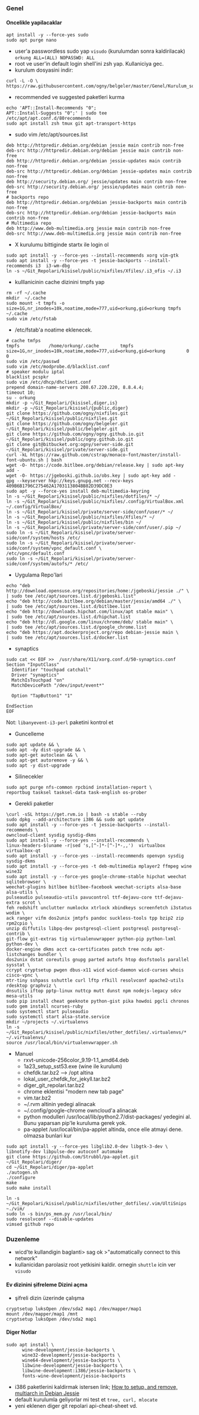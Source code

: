 ### Genel
#### Oncelikle yapilacaklar
```
apt install -y --force-yes sudo
sudo apt purge nano
```
* user'a passwordless sudo yap `visudo` (kurulumdan sonra kaldirilacak)
`orkung ALL=(ALL) NOPASSWD: ALL`
* root ve user'in default login shell'ini zsh yap. Kullaniciya gec.
* kurulum dosyasini indir:
```
curl -L -O \
https://raw.githubusercontent.com/ogny/belgeler/master/Genel/Kurulum_sonrasi_yapilacaklar.md
```
* recommended ve suggested paketleri kurma
```
echo 'APT::Install-Recommends "0";
APT::Install-Suggests "0";' | sudo tee /etc/apt/apt.conf.d/80recommends
sudo apt install zsh tmux git apt-transport-https
```
* sudo vim /etc/apt/sources.list 
```
deb http://httpredir.debian.org/debian jessie main contrib non-free
deb-src http://httpredir.debian.org/debian jessie main contrib non-free
deb http://httpredir.debian.org/debian jessie-updates main contrib non-free
deb-src http://httpredir.debian.org/debian jessie-updates main contrib non-free
deb http://security.debian.org/ jessie/updates main contrib non-free
deb-src http://security.debian.org/ jessie/updates main contrib non-free
# backports repo
deb http://httpredir.debian.org/debian jessie-backports main contrib non-free
deb-src http://httpredir.debian.org/debian jessie-backports main contrib non-free
# Multimedia repo
deb http://www.deb-multimedia.org jessie main contrib non-free
deb-src http://www.deb-multimedia.org jessie main contrib non-free
```
* X kurulumu bittiginde startx ile login ol
```
sudo apt install -y --force-yes --install-recommends xorg vim-gtk
sudo apt install -y --force-yes -t jessie-backports --install-recommends i3  i3-wm-dbg 
ln -s ~/Git_Repolari/kisisel/public/nixfiles/Xfiles/.i3_ofis ~/.i3
```


* kulllanicinin cache dizinini tmpfs yap
```
rm -rf ~/.cache
mkdir  ~/.cache
sudo mount -t tmpfs -o  size=1G,nr_inodes=10k,noatime,mode=777,uid=orkung,gid=orkung tmpfs ~/.cache
sudo vim /etc/fstab
```

* /etc/fstab'a noatime eklenecek.
```
# cache tmfps 
tmpfs           /home/orkung/.cache        tmpfs            size=1G,nr_inodes=10k,noatime,mode=777,uid=orkung,gid=orkung        0  0
sudo vim /etc/passwd
sudo vim /etc/modprobe.d/blacklist.conf
# speaker modulu iptal
blacklist pcspkr
sudo vim /etc/dhcp/dhclient.conf
prepend domain-name-servers 208.67.220.220, 8.8.4.4;
timeout 10;
su - orkung
mkdir -p ~/Git_Repolari/{kisisel,diger,is}
mkdir -p ~/Git_Repolari/kisisel/{public,diger}
git clone https://github.com/ogny/nixfiles.git ~/Git_Repolari/kisisel/public/nixfiles.git
git clone https://github.com/ogny/belgeler.git ~/Git_Repolari/kisisel/public/belgeler.git
git clone https://github.com/ogny/ogny.github.io.git ~/Git_Repolari/kisisel/public/ogny.github.io.git
git clone git@bitbucket.org:ogny/server-side.git ~/Git_Repolari/kisisel/private/server-side.git
curl -kL https://raw.github.com/cstrap/monaco-font/master/install-font-ubuntu.sh | bash
wget -O- https://code.bitlbee.org/debian/release.key | sudo apt-key add -
wget -O- https://jgeboski.github.io/obs.key | sudo apt-key add -
gpg --keyserver hkp://keys.gnupg.net --recv-keys 409B6B1796C275462A1703113804BB82D39DC0E3
sudo apt -y --force-yes install deb-multimedia-keyring
ln -s ~/Git_Repolari/kisisel/public/nixfiles/dotfiles/* ~/
ln -s ~/Git_Repolari/kisisel/public/nixfiles/.config/VirtualBox.xml ~/.config/VirtualBox/
ln -s ~/Git_Repolari/kisisel/private/server-side/conf/user/* ~/
ln -s ~/Git_Repolari/kisisel/public/nixfiles/Xfiles/* ~/
ln -s ~/Git_Repolari/kisisel/public/nixfiles/bin ~/
ln -s ~/Git_Repolari/kisisel/private/server-side/conf/user/.pip ~/
sudo ln -s ~/Git_Repolari/kisisel/private/server-side/conf/system/hosts /etc/
sudo ln -s ~/Git_Repolari/kisisel/private/server-side/conf/system/vpnc_default.conf \
/etc/vpnc/default.conf
sudo ln -s ~/Git_Repolari/kisisel/private/server-side/conf/system/autofs/* /etc/
```
* Uygulama Repo'lari
```
echo "deb http://download.opensuse.org/repositories/home:/jgeboski/jessie ./" \
| sudo tee /etc/apt/sources.list.d/jgeboski.list"
echo "deb http://code.bitlbee.org/debian/master/jessie/amd64 ./" \
| sudo tee /etc/apt/sources.list.d/bitlbee.list
echo "deb http://downloads.hipchat.com/linux/apt stable main" \
| sudo tee /etc/apt/sources.list.d/hipchat.list
echo "deb http://dl.google.com/linux/chrome/deb/ stable main" \
| sudo tee /etc/apt/sources.list.d/google_chrome.list
echo "deb https://apt.dockerproject.org/repo debian-jessie main \
| sudo tee /etc/apt/sources.list.d/docker.list
```
* synaptics
```
sudo cat << EOF >>  /usr/share/X11/xorg.conf.d/50-synaptics.conf
Section "InputClass"
  Identifier "touchpad catchall"
  Driver "synaptics"
  MatchIsTouchpad "on"
  MatchDevicePath "/dev/input/event*"

  Option "TapButton1" "1"

EndSection
EOF
```
Not: `libanyevent-i3-perl` paketini kontrol et
* Guncelleme
```
sudo apt update && \
sudo apt -dy dist-upgrade && \
sudo apt-get autoclean && \
sudo apt-get autoremove -y && \
sudo apt -y dist-upgrade 
```
* Silinecekler
```
sudo apt purge nfs-common rpcbind installation-report \
reportbug tasksel tasksel-data task-english os-prober
```

* Gerekli paketler
```
\curl -sSL https://get.rvm.io | bash -s stable --ruby
sudo dpkg --add-architecture i386 && sudo apt update
sudo apt install -y --force-yes -t jessie-backports --install-recommends \
owncloud-client sysdig sysdig-dkms
sudo apt install -y --force-yes --install-recommends \
linux-headers-$(uname -r|sed 's,[^-]*-[^-]*-,,')  virtualbox virtualbox-qt 
sudo apt install -y --force-yes --install-recommends openvpn sysdig sysdig-dkms
sudo apt install -y --force-yes -t deb-multimedia mplayer2 ffmpeg wine wine32
sudo apt install -y --force-yes google-chrome-stable hipchat weechat sqlitebrowser \
weechat-plugins bitlbee bitlbee-facebook weechat-scripts alsa-base alsa-utils \
pulseaudio pulseaudio-utils pavucontrol ttf-dejavu-core ttf-dejavu-extra scrot \
feh redshift unclutter numlockx xtrlock xbindkeys screenfetch i3status wodim \
ack ranger vifm dos2unix jmtpfs pandoc suckless-tools tpp bzip2 zip rpm2cpio \ 
unzip diffutils libpq-dev postgresql-client postgresql postgresql-contrib \ 
git-flow git-extras tig virtualenvwrapper python-pip python-lxml python-dev \
docker-engine dkms acct ca-certificates patch tree ncdu apt-listchanges bundler \
dos2unix dstat coreutils gnupg parted autofs htop dosfstools parallel sysstat \
ccrypt cryptsetup pwgen dbus-x11 wicd wicd-daemon wicd-curses whois cisco-vpnc \
mtr-tiny sshpass sshuttle curl lftp rfkill resolvconf apache2-utils rdesktop graphviz \
dnsutils iftop pptp-linux nuttcp mutt dunst npm nodejs-legacy sdcv mesa-utils
sudo pip install cheat geeknote python-gist pika howdoi pgcli chronos
sudo gem install ncurses-ruby 
sudo systemctl start pulseaudio
sudo systemctl start alsa-state.service
mkdir ~/projects ~/.virtualenvs
ln -s ~/Git_Repolari/kisisel/public/nixfiles/other_dotfiles/.virtualenvs/* ~/.virtualenvs/
source /usr/local/bin/virtualenvwrapper.sh
```

* Manuel
  - rxvt-unicode-256color_9.19-1.1_amd64.deb
  - 1a23_setup_sst53.exe (wine ile kurulum)
  - chefdk.tar.bz2 --> /opt altina 
  - lokal_user_chefdk_for_jekyll.tar.bz2
  - diger_git_repolari.tar.bz2
  - chrome eklentisi "modern new tab page"
  - vim.tar.bz2
  - ~/.rvm altinin yedegi alinacak
  - ~/.config/google-chrome owncloud'a alinacak
  - python modulleri /usr/local/lib/python2.7/dist-packages/ yedegini al. Bunu
    yaparsan pip'le kuruluma gerek yok.
  - pa-applet /usr/local/bin/pa-applet altinda, once elle atmayi dene. olmazsa
    bunlari kur

```
sudo apt install -y --force-yes libglib2.0-dev libgtk-3-dev \
libnotify-dev libpulse-dev autoconf automake 
git clone https://github.com/Strubbl/pa-applet.git ~/Git_Repolari/diger/
cd ~/Git_Repolari/diger/pa-applet
./autogen.sh
./configure 
make
sudo make install
```

```
ln -s ~/Git_Repolari/kisisel/public/nixfiles/other_dotfiles/.vim/UltiSnips ~./vim/
sudo ln -s bin/ps_mem.py /usr/local/bin/
sudo resolvconf --disable-updates
vimsed github repo
```

### Duzenleme
* wicd'te kullandigin baglanti> sag ok >"automatically connect to this network"
* kullanicidan parolasiz root yetkisini kaldir. ornegin `shuttle` icin ver `visudo`

#### Ev dizinini şifreleme Dizini açma  
* şifreli dizin üzerinde çalışma  
```
cryptsetup luksOpen /dev/sda2 map1 /dev/mapper/map1 
mount /dev/mapper/map1 /mnt 
cryptsetup luksOpen /dev/sda2 map1  
```
  
#### Diger Notlar
```
sudo apt install \
      wine-development/jessie-backports \
      wine32-development/jessie-backports \
      wine64-development/jessie-backports \
      libwine-development/jessie-backports \
      libwine-development:i386/jessie-backports \
      fonts-wine-development/jessie-backports
```
* i386 paketlerini kaldirmak istersen link; 
[How to setup, and remove, multiarch in Debian Jessie](http://www.sharons.org.uk/amd64.html)
* default kurulumla geliyorlar mi test et `tree, curl, mlocate`
* yeni eklenen diger git repolari api-cheat-sheet vd.
